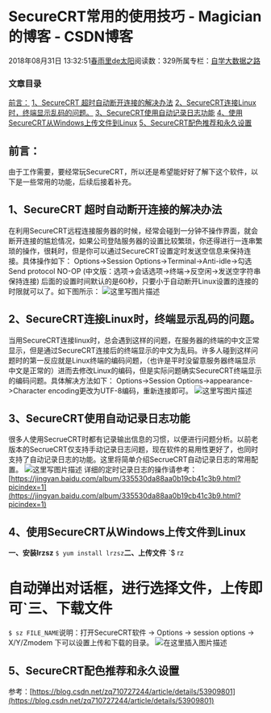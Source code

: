 
# SecureCRT常用的使用技巧 - Magician的博客 - CSDN博客


2018年08月31日 13:32:51[春雨里de太阳](https://me.csdn.net/qq_16633405)阅读数：329所属专栏：[自学大数据之路](https://blog.csdn.net/column/details/18514.html)




### 文章目录
[前言：](#_2)
[1、SecureCRT 超时自动断开连接的解决办法](#1SecureCRT__7)
[2、SecureCRT连接Linux时，终端显示乱码的问题。](#2SecureCRTLinux_17)
[3、SecureCRT使用自动记录日志功能](#3SecureCRT_23)
[4、使用SecureCRT从Windows上传文件到Linux](#4SecureCRTWindowsLinux_32)
[5、SecureCRT配色推荐和永久设置](#5SecureCRT_49)

## 前言：
由于工作需要，要经常玩SecureCRT，所以还是希望能好好了解下这个软件，以下是一些常用的功能，后续后接着补充。
## 1、SecureCRT 超时自动断开连接的解决办法
在利用SecureCRT远程连接服务器的时候，经常会碰到一分钟不操作界面，就会断开连接的尴尬情况，如果公司登陆服务器的设置比较繁琐，你还得进行一连串繁琐的操作，很耗时，但是你可以通过SecureCRT设置定时发送空信息来保持连接。具体操作如下：
Options->Session Options->Terminal->Anti-idle->勾选Send protocol NO-OP
(中文版：选项->会话选项->终端->反空闲->发送空字符串保持连接)
后面的设置时间默认的是60秒，只要小于自动断开Linux设置的连接的时限就可以了。如下图所示：
![这里写图片描述](https://img-blog.csdn.net/2018083113180996?watermark/2/text/aHR0cHM6Ly9ibG9nLmNzZG4ubmV0L3FxXzE2NjMzNDA1/font/5a6L5L2T/fontsize/400/fill/I0JBQkFCMA==/dissolve/70)
## 2、SecureCRT连接Linux时，终端显示乱码的问题。
当用SecureCRT连接linux时，总会遇到这样的问题，在服务器的终端的中文正常显示，但是通过SecureCRT连接后的终端显示的中文为乱码。许多人碰到这样问题时的第一反应就是Linux终端的编码问题，（也许是平时没留意服务器终端显示中文是正常的）进而去修改Linux的编码，但是实际问题确实SecureCRT终端显示的编码问题。具体解决方法如下：
Options->Session Options->appearance->Character encoding更改为UTF-8编码，重新连接即可。
![这里写图片描述](https://img-blog.csdn.net/20180831132712158?watermark/2/text/aHR0cHM6Ly9ibG9nLmNzZG4ubmV0L3FxXzE2NjMzNDA1/font/5a6L5L2T/fontsize/400/fill/I0JBQkFCMA==/dissolve/70)
## 3、SecureCRT使用自动记录日志功能
很多人使用SecrueCRT时都有记录输出信息的习惯，以便进行问题分析。以前老版本的SecrueCRT仅支持手动记录日志问题，现在软件的易用性更好了，也同时支持了自动记录日志的功能。这里将简单介绍SecrueCRT自动记录日志的常用配置。
![这里写图片描述](https://img-blog.csdn.net/20180831133108220?watermark/2/text/aHR0cHM6Ly9ibG9nLmNzZG4ubmV0L3FxXzE2NjMzNDA1/font/5a6L5L2T/fontsize/400/fill/I0JBQkFCMA==/dissolve/70)
详细的定时记录日志的操作请参考：
[https://jingyan.baidu.com/album/335530da88aa0b19cb41c3b9.html?picindex=1](https://jingyan.baidu.com/album/335530da88aa0b19cb41c3b9.html?picindex=1)
## 4、使用SecureCRT从Windows上传文件到Linux
**一、安装lrzsz**
`$ yum install lrzsz`**二、上传文件**
`$ rz
# 自动弹出对话框，进行选择文件，上传即可`**三、下载文件**
`$ sz FILE_NAME`说明：打开SecureCRT软件 -> Options -> session options -> X/Y/Zmodem 下可以设置上传和下载的目录。
![在这里插入图片描述](https://img-blog.csdn.net/20180921111707303?watermark/2/text/aHR0cHM6Ly9ibG9nLmNzZG4ubmV0L3FxXzE2NjMzNDA1/font/5a6L5L2T/fontsize/400/fill/I0JBQkFCMA==/dissolve/70)
## 5、SecureCRT配色推荐和永久设置
参考：[https://blog.csdn.net/zq710727244/article/details/53909801](https://blog.csdn.net/zq710727244/article/details/53909801)

